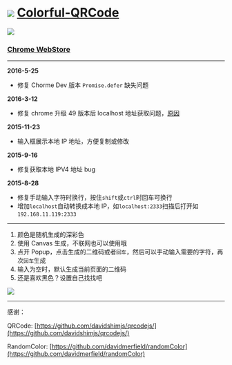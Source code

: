 # ![](http://i.imgur.com/9QCt6D6.png) [Colorful-QRCode](https://github.com/L3au/colorful-qrcode)

![](http://i.imgur.com/cSOmAQq.png)

### [Chrome WebStore](https://chrome.google.com/webstore/detail/nenelpicledkmgnlaibhjkjobffpjoan/)

---

**2016-5-25**

- 修复 Chorme Dev 版本 `Promise.defer` 缺失问题

**2016-3-12**

- 修复 chrome 升级 49 版本后 localhost 地址获取问题，[原因](https://developers.google.com/web/updates/2016/02/chrome-49-deprecations?hl=en#error-and-success-handlers-required-in-rtcpeerconnection-methods)

**2015-11-23**

- 输入框展示本地 IP 地址，方便复制或修改

**2015-9-16**

- 修复获取本地 IPV4 地址 bug

**2015-8-28**

- 修复手动输入字符时换行，按住`shift`或`ctrl`时回车可换行
- 增加`localhost`自动转换成本地 IP，如`localhost:2333`扫描后打开如`192.168.11.119:2333`

---

1. 颜色是随机生成的深彩色
1. 使用 Canvas 生成，不联网也可以使用哦
1. 点开 Popup，点击生成的二维码或者`回车`，然后可以手动输入需要的字符，再次`回车`生成
1. 输入为空时，默认生成当前页面的二维码
1. 还是喜欢黑色？设置自己找找吧

![](http://i.imgur.com/xyyZ32l.png)

---

感谢：

QRCode: [https://github.com/davidshimjs/qrcodejs/](https://github.com/davidshimjs/qrcodejs/)

RandomColor: [https://github.com/davidmerfield/randomColor](https://github.com/davidmerfield/randomColor)
